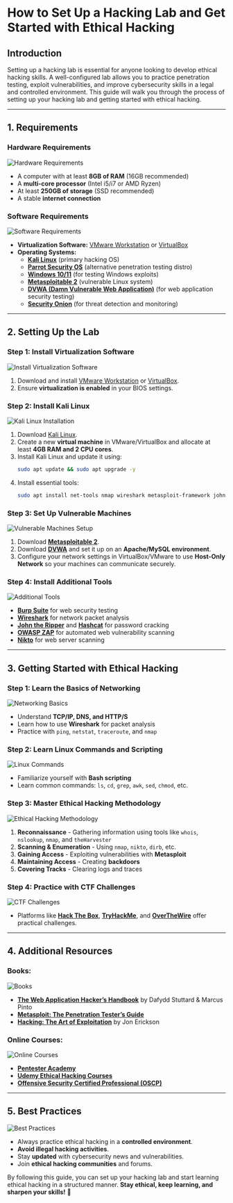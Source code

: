 # How to Set Up a Hacking Lab and Get Started with Ethical Hacking

## Introduction
Setting up a hacking lab is essential for anyone looking to develop ethical hacking skills. A well-configured lab allows you to practice penetration testing, exploit vulnerabilities, and improve cybersecurity skills in a legal and controlled environment. This guide will walk you through the process of setting up your hacking lab and getting started with ethical hacking.

---
## 1. Requirements
### Hardware Requirements
![Hardware Requirements](https://www.maticad.com/wp-content/uploads/2020/09/req_hard-1-1200x878.png)
- A computer with at least **8GB of RAM** (16GB recommended)
- A **multi-core processor** (Intel i5/i7 or AMD Ryzen)
- At least **250GB of storage** (SSD recommended)
- A stable **internet connection**

### Software Requirements
![Software Requirements](https://tsh.io/wp-content/uploads/2020/10/testing-software-requirements.jpg)
- **Virtualization Software:** [VMware Workstation](https://www.vmware.com/) or [VirtualBox](https://www.virtualbox.org/)
- **Operating Systems:**
  - [**Kali Linux**](https://www.kali.org/downloads/) (primary hacking OS)
  - [**Parrot Security OS**](https://parrotsec.org/) (alternative penetration testing distro)
  - [**Windows 10/11**](https://www.microsoft.com/en-us/software-download/windows10) (for testing Windows exploits)
  - [**Metasploitable 2**](https://sourceforge.net/projects/metasploitable/) (vulnerable Linux system)
  - [**DVWA (Damn Vulnerable Web Application)**](https://github.com/digininja/DVWA) (for web application security testing)
  - [**Security Onion**](https://securityonionsolutions.com/) (for threat detection and monitoring)

---
## 2. Setting Up the Lab
### Step 1: Install Virtualization Software
![Install Virtualization Software](https://www.accuwebhosting.com/blog/wp-content/uploads/2020/04/hyper-virtualization.jpg)
1. Download and install [VMware Workstation](https://www.vmware.com/) or [VirtualBox](https://www.virtualbox.org/).
2. Ensure **virtualization is enabled** in your BIOS settings.

### Step 2: Install Kali Linux
![Kali Linux Installation](https://www.kali.org/images/kali-logo.svg)
1. Download [Kali Linux](https://www.kali.org/downloads/).
2. Create a new **virtual machine** in VMware/VirtualBox and allocate at least **4GB RAM and 2 CPU cores**.
3. Install Kali Linux and update it using:
   ```bash
   sudo apt update && sudo apt upgrade -y
   ```
4. Install essential tools:
   ```bash
   sudo apt install net-tools nmap wireshark metasploit-framework john hashcat -y
   ```

### Step 3: Set Up Vulnerable Machines
![Vulnerable Machines Setup](https://www.hackthebox.com/storage/blog/Pq4v7ZJdd17oPm0fF6NUKV3LhzoPwx08.jpg)
1. Download [**Metasploitable 2**](https://sourceforge.net/projects/metasploitable/).
2. Download [**DVWA**](https://github.com/digininja/DVWA) and set it up on an **Apache/MySQL environment**.
3. Configure your network settings in VirtualBox/VMware to use **Host-Only Network** so your machines can communicate securely.

### Step 4: Install Additional Tools
![Additional Tools](https://owasp.org/www-project-zap/images/zap_logo.png)
- [**Burp Suite**](https://portswigger.net/burp) for web security testing
- [**Wireshark**](https://www.wireshark.org/) for network packet analysis
- [**John the Ripper**](https://www.openwall.com/john/) and [**Hashcat**](https://hashcat.net/hashcat/) for password cracking
- [**OWASP ZAP**](https://www.zaproxy.org/) for automated web vulnerability scanning
- [**Nikto**](https://cirt.net/nikto2) for web server scanning

---
## 3. Getting Started with Ethical Hacking
### Step 1: Learn the Basics of Networking
![Networking Basics](https://upload.wikimedia.org/wikipedia/commons/3/3f/TCPIP_Model.png)
- Understand **TCP/IP, DNS, and HTTP/S**
- Learn how to use **Wireshark** for packet analysis
- Practice with `ping`, `netstat`, `traceroute`, and `nmap`

### Step 2: Learn Linux Commands and Scripting
![Linux Commands](https://upload.wikimedia.org/wikipedia/commons/8/8a/Bash_Logo_Colored.svg)
- Familiarize yourself with **Bash scripting**
- Learn common commands: `ls`, `cd`, `grep`, `awk`, `sed`, `chmod`, etc.

### Step 3: Master Ethical Hacking Methodology
![Ethical Hacking Methodology](https://upload.wikimedia.org/wikipedia/commons/5/5f/Hacker_black_silhouette.svg)
1. **Reconnaissance** - Gathering information using tools like `whois`, `nslookup`, `nmap`, and `theHarvester`
2. **Scanning & Enumeration** - Using `nmap`, `nikto`, `dirb`, etc.
3. **Gaining Access** - Exploiting vulnerabilities with **Metasploit**
4. **Maintaining Access** - Creating **backdoors**
5. **Covering Tracks** - Clearing logs and traces

### Step 4: Practice with CTF Challenges
![CTF Challenges](https://upload.wikimedia.org/wikipedia/commons/9/9b/CaptureTheFlagIcon.png)
- Platforms like [**Hack The Box**](https://www.hackthebox.com/), [**TryHackMe**](https://tryhackme.com/), and [**OverTheWire**](https://overthewire.org/) offer practical challenges.

---
## 4. Additional Resources
### Books:
![Books](https://upload.wikimedia.org/wikipedia/commons/thumb/3/3d/Hacker.jpg/800px-Hacker.jpg)
- [**The Web Application Hacker’s Handbook**](https://www.amazon.com/Web-Application-Hackers-Handbook-Exploiting/dp/1118026470) by Dafydd Stuttard & Marcus Pinto
- [**Metasploit: The Penetration Tester’s Guide**](https://nostarch.com/metasploit)
- [**Hacking: The Art of Exploitation**](https://nostarch.com/hacking2.htm) by Jon Erickson

### Online Courses:
![Online Courses](https://upload.wikimedia.org/wikipedia/commons/4/4a/Cybersecurity_collage.png)
- [**Pentester Academy**](https://www.pentesteracademy.com/)
- [**Udemy Ethical Hacking Courses**](https://www.udemy.com/courses/search/?q=ethical%20hacking)
- [**Offensive Security Certified Professional (OSCP)**](https://www.offensive-security.com/pwk-oscp/)

---
## 5. Best Practices
![Best Practices](https://upload.wikimedia.org/wikipedia/commons/0/08/Cyber_Security_Padlock.png)
- Always practice ethical hacking in a **controlled environment**.
- **Avoid illegal hacking activities**.
- Stay **updated** with cybersecurity news and vulnerabilities.
- Join **ethical hacking communities** and forums.

By following this guide, you can set up your hacking lab and start learning ethical hacking in a structured manner. **Stay ethical, keep learning, and sharpen your skills!** 🚀
